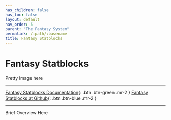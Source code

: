 ```yaml
---
has_children: false
has_toc: false
layout: default
nav_order: 5
parent: "The Fantasy System"
permalink: /:path/:basename
title: Fantasy Statblocks
---
```


# Fantasy Statblocks


Pretty Image here

***

[Fantasy Statblocks Documentation](https://plugins.javalent.com/obsidian-5e-statblocks/){: .btn .btn-green .mr-2 }
[Fantasy Statblocks at Github](https://github.com/valentine195/obsidian-5e-statblocks){: .btn .btn-blue .mr-2 }


***



Brief Overview Here

